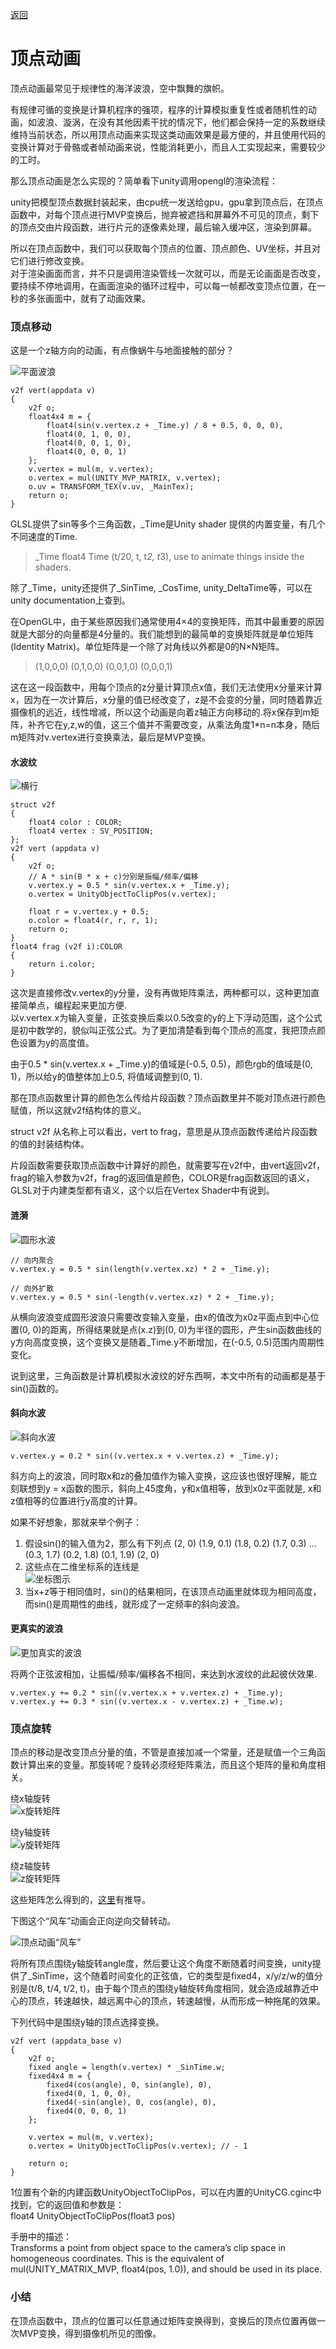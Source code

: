 [返回](index.md)

# 顶点动画

顶点动画最常见于规律性的海洋波浪，空中飘舞的旗帜。

有规律可循的变换是计算机程序的强项，程序的计算模拟重复性或者随机性的动画，如波浪、漩涡，在没有其他因素干扰的情况下，他们都会保持一定的系数继续维持当前状态，所以用顶点动画来实现这类动画效果是最方便的，并且使用代码的变换计算对于骨骼或者帧动画来说，性能消耗更小，而且人工实现起来，需要较少的工时。

那么顶点动画是怎么实现的？简单看下unity调用opengl的渲染流程：

unity把模型顶点数据封装起来，由cpu统一发送给gpu，gpu拿到顶点后，在顶点函数中，对每个顶点进行MVP变换后，抛弃被遮挡和屏幕外不可见的顶点，剩下的顶点交由片段函数，进行片元的逐像素处理，最后输入缓冲区，渲染到屏幕。  

所以在顶点函数中，我们可以获取每个顶点的位置、顶点颜色、UV坐标，并且对它们进行修改变换。  
对于渲染画面而言，并不只是调用渲染管线一次就可以，而是无论画面是否改变，要持续不停地调用，在画面渲染的循环过程中，可以每一帧都改变顶点位置，在一秒的多张画面中，就有了动画效果。


### 顶点移动

这是一个z轴方向的动画，有点像蜗牛与地面接触的部分？

![平面波浪](Images/z_vertex_wave.png)

```
v2f vert(appdata v)
{
	v2f o;
	float4x4 m = {
		float4(sin(v.vertex.z + _Time.y) / 8 + 0.5, 0, 0, 0),
		float4(0, 1, 0, 0),
		float4(0, 0, 1, 0),
		float4(0, 0, 0, 1)
	};
	v.vertex = mul(m, v.vertex);
	o.vertex = mul(UNITY_MVP_MATRIX, v.vertex);
	o.uv = TRANSFORM_TEX(v.uv, _MainTex);
	return o;
}
```
GLSL提供了sin等多个三角函数，_Time是Unity shader 提供的内置变量，有几个不同速度的Time.
> _Time	float4	Time (t/20, t, t*2, t*3), use to animate things inside the shaders.

除了_Time，unity还提供了_SinTime, _CosTime, unity_DeltaTime等，可以在unity documentation上查到。

在OpenGL中，由于某些原因我们通常使用4×4的变换矩阵，而其中最重要的原因就是大部分的向量都是4分量的。我们能想到的最简单的变换矩阵就是单位矩阵(Identity Matrix)。单位矩阵是一个除了对角线以外都是0的N×N矩阵。 
> (1,0,0,0)
> (0,1,0,0)
> (0,0,1,0)
> (0,0,0,1)

这在这一段函数中，用每个顶点的z分量计算顶点x值，我们无法使用x分量来计算x，因为在一次计算后，x分量的值已经改变了，z是不会变的分量，同时随着靠近摄像机的远近，线性增减，所以这个动画是向着z轴正方向移动的.将x保存到m矩阵，补齐它在y,z,w的值，这三个值并不需要改变，从乘法角度1*n=n本身，随后m矩阵对v.vertex进行变换乘法，最后是MVP变换。


#### 水波纹

![横行](Images/xy_vertex_wave.png)

```
struct v2f
{
    float4 color : COLOR;
    float4 vertex : SV_POSITION;
};
v2f vert (appdata v)
{
    v2f o;
    // A * sin(B * x + c)分别是振幅/频率/偏移
    v.vertex.y = 0.5 * sin(v.vertex.x + _Time.y); 
    o.vertex = UnityObjectToClipPos(v.vertex);

	float r = v.vertex.y + 0.5;
	o.color = float4(r, r, r, 1);
    return o;
}
float4 frag (v2f i):COLOR
{
    return i.color;
}
```
这次是直接修改v.vertex的y分量，没有再做矩阵乘法，两种都可以，这种更加直接简单点，编程起来更加方便.  
以v.vertex.x为输入变量，正弦变换后乘以0.5改变的y的上下浮动范围，这个公式是初中数学的，貌似叫正弦公式。为了更加清楚看到每个顶点的高度，我把顶点颜色设置为y的高度值。

由于0.5 * sin(v.vertex.x + _Time.y)的值域是(-0.5, 0.5)，颜色rgb的值域是(0, 1)，所以给y的值整体加上0.5, 将值域调整到(0, 1).  

那在顶点函数里计算的颜色怎么传给片段函数？顶点函数里并不能对顶点进行颜色赋值，所以这就v2f结构体的意义。

struct v2f 从名称上可以看出，vert to frag，意思是从顶点函数传递给片段函数的值的封装结构体。

片段函数需要获取顶点函数中计算好的颜色，就需要写在v2f中，由vert返回v2f，frag的输入参数为v2f，frag的返回值是颜色，COLOR是frag函数返回的语义，GLSL对于内建类型都有语义，这个以后在Vertex Shader中有说到。  



#### 涟漪

![圆形水波](Images/circle_vertex_wave.png)

```
// 向内聚合
v.vertex.y = 0.5 * sin(length(v.vertex.xz) * 2 + _Time.y);

// 向外扩散
v.vertex.y = 0.5 * sin(-length(v.vertex.xz) * 2 + _Time.y);
```
从横向波浪变成圆形波浪只需要改变输入变量，由x的值改为x0z平面点到中心位置(0, 0)的距离，所得结果就是点(x.z)到(0, 0)为半径的圆形，产生sin函数曲线的y方向高度变换，这个变换又是随着_Time.y不断增加，在(-0.5, 0.5)范围内周期性变化。

说到这里，三角函数是计算机模拟水波纹的好东西啊，本文中所有的动画都是基于sin()函数的。



#### 斜向水波

![斜向水波](Images/xz_vertex_wave.png)

```
v.vertex.y = 0.2 * sin((v.vertex.x + v.vertex.z) + _Time.y);
```

斜方向上的波浪，同时取x和z的叠加值作为输入变换，这应该也很好理解，能立刻联想到y = x函数的图示，斜向上45度角，y和x值相等，放到x0z平面就是, x和z值相等的位置进行y高度的计算。

如果不好想象，那就来举个例子：

1. 假设sin()的输入值为2，那么有下列点
	(2, 0) (1.9, 0.1) (1.8, 0.2) (1.7, 0.3) ... (0.3, 1.7) (0.2, 1.8) (0.1, 1.9) (2, 0)
2. 这些点在二维坐标系的连线是  
	![坐标图示](Images/vertex_anim_1.png)
3. 当x+z等于相同值时，sin()的结果相同，在该顶点动画里就体现为相同高度，而sin()是周期性的曲线，就形成了一定频率的斜向波浪。  



#### 更真实的波浪

![更加真实的波浪](Images/xy_vertex_wave_2.png)  

将两个正弦波相加，让振幅/频率/偏移各不相同，来达到水波纹的此起彼伏效果.
```
v.vertex.y += 0.2 * sin((v.vertex.x + v.vertex.z) + _Time.y);
v.vertex.y += 0.3 * sin((v.vertex.x - v.vertex.z) + _Time.w);  
```



### 顶点旋转

顶点的移动是改变顶点分量的值，不管是直接加减一个常量，还是赋值一个三角函数计算出来的变量。那旋转呢？旋转必须经矩阵乘法，而且这个矩阵的量和角度相关。

绕x轴旋转  
![x旋转矩阵](Images/x_rotate_matrix.png)

绕y轴旋转  
![y旋转矩阵](Images/y_rotate_matrix.png)

绕z轴旋转  
![z旋转矩阵](Images/z_rotate_matrix.png)

这些矩阵怎么得到的，[这里](http://www.cnblogs.com/graphics/archive/2012/08/08/2609005.html)有推导。

下图这个“风车”动画会正向逆向交替转动。

![顶点动画“风车”](Images/rotate_vertex_anim.png)

将所有顶点围绕y轴旋转angle度，然后要让这个角度不断随着时间变换，unity提供了_SinTime，这个随着时间变化的正弦值，它的类型是fixed4，x/y/z/w的值分别是(t/8, t/4, t/2, t)，由于每个顶点的围绕y轴旋转角度相同，就会造成越靠近中心的顶点，转速越快，越远离中心的顶点，转速越慢，从而形成一种拖尾的效果。

下列代码中是围绕y轴的顶点选择变换。  

```
v2f vert (appdata_base v)
{
	v2f o;
	fixed angle = length(v.vertex) * _SinTime.w;
	fixed4x4 m = {
		fixed4(cos(angle), 0, sin(angle), 0),
		fixed4(0, 1, 0, 0),
		fixed4(-sin(angle), 0, cos(angle), 0),
		fixed4(0, 0, 0, 1)
	};
	
	v.vertex = mul(m, v.vertex);
	o.vertex = UnityObjectToClipPos(v.vertex); // - 1

	return o;
}
```
1位置有个新的内建函数UnityObjectToClipPos，可以在内置的UnityCG.cginc中找到，它的返回值和参数是：  
float4 UnityObjectToClipPos(float3 pos)

手册中的描述：  
Transforms a point from object space to the camera’s clip space in homogeneous coordinates. This is the equivalent of mul(UNITY_MATRIX_MVP, float4(pos, 1.0)), and should be used in its place.




### 小结

在顶点函数中，顶点的位置可以任意通过矩阵变换得到，变换后的顶点位置再做一次MVP变换，得到摄像机所见的图像。